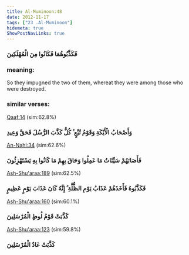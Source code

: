 ```yaml
---
title: Al-Muminoon:48
date: 2012-11-17
tags: ["23 .Al-Muminoon"]
hidemeta: true 
ShowPostNavLinks: true 
---
```

### فَكَذَّبُوهُمَا فَكَانُوا مِنَ الْمُهْلَكِينَ
### meaning: 
So they impugned the two of them, whereat they were among those who were destroyed.
### similar verses: 

[Qaaf:14](/50/14) (sim:62.8%)

### وَأَصْحَابُ الْأَيْكَةِ وَقَوْمُ تُبَّعٍ ۚ كُلٌّ كَذَّبَ الرُّسُلَ فَحَقَّ وَعِيدِ

[An-Nahl:34](/16/34) (sim:62.6%)

### فَأَصَابَهُمْ سَيِّئَاتُ مَا عَمِلُوا وَحَاقَ بِهِمْ مَا كَانُوا بِهِ يَسْتَهْزِئُونَ

[Ash-Shu'araa:189](/26/189) (sim:62.5%)

### فَكَذَّبُوهُ فَأَخَذَهُمْ عَذَابُ يَوْمِ الظُّلَّةِ ۚ إِنَّهُ كَانَ عَذَابَ يَوْمٍ عَظِيمٍ

[Ash-Shu'araa:160](/26/160) (sim:60.1%)

### كَذَّبَتْ قَوْمُ لُوطٍ الْمُرْسَلِينَ

[Ash-Shu'araa:123](/26/123) (sim:59.8%)

### كَذَّبَتْ عَادٌ الْمُرْسَلِينَ
